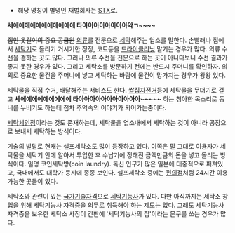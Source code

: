   * 해당 명칭이 별명인 재벌회사는 [STX](STX.md)로.  

**세에에에에에에에에에에에 타아아아아아아아아악ㄱ~~~~**
  
<del>집안 옷걸이의 중요 공급원</del> [의류](%EC%9D%98%EB%A5%98.md)를 전문으로
[세탁](%EC%84%B8%ED%83%81.md)해주는 업소를 말한다. 손빨래나 집에서
[세탁기](%EC%84%B8%ED%83%81%EA%B8%B0.md)로 돌리기 거시기한 정장, 코트등을
[드라이클리닝](%EB%93%9C%EB%9D%BC%EC%9D%B4%ED%81%B4%EB%A6%AC%EB%8B%9D.md) 맡기는 경우가
많다. 의류 수선을 겸하는 곳도 많다. 그러나 의류 수선을 전문으로 하는 곳이 아니다보니 수선 결과가 좋지 못한 경우가 있다. 그리고
세탁소를 방문하기 전에는 반드시 주머니를 확인하자. 의외로 중요한 물건을 주머니에 넣고 세탁하는 바람에 물건이 망가지는 경우가 왕왕 있다.

세탁물을 직접 수거, 배달해주는 서비스도 한다. [쌀집자전거](%EC%8C%80%EC%A7%91%20%EC%9E%90%EC%A0%84%EA%B1%B0.md)등에 세탁물을 무더기로 걸고
**세에에에에에에에에에 타아아아아아아아아아아아~~~~~** 하는 청아한 목소리로 동네를 누비기도 하는데 점차 추억속의 이야기가
되어가는중이다.

[세탁체인점](%EC%84%B8%ED%83%81%EC%B2%B4%EC%9D%B8%EC%A0%90.md)이라는 것도 존재하는데, 세탁물을
업소내에서 세탁하는 것이 아니라 공장으로 보내서 세탁하는 방식이다.

기술의 발달로 현재는 셀프세탁소도 많이 등장하고 있다. 이쪽은 말 그대로 이용자가 세탁물을 세탁기 안에 알아서 투입한 후 수납기에 정해진
금액만큼의 돈을 넣고 돌리는 방식이다. 일명 코인세탁방(coin laundry). 독신 인구가 많은 일본에 대중적으로 퍼져있고, 국내에서도
대학가 등지에 종종 보인다. 셀프세탁소 중에는 [편의점](%ED%8E%B8%EC%9D%98%EC%A0%90.md)처럼 24시간 이용
가능한 곳들이 있다.

세탁소와 관련이 있는
[국가기술자격](%EA%B5%AD%EA%B0%80%EA%B8%B0%EC%88%A0%EC%9E%90%EA%B2%A9.md)으로
[세탁기능사](%EC%84%B8%ED%83%81%EA%B8%B0%EB%8A%A5%EC%82%AC.md)가 있다. 다만 아직까지는 세탁소
창업을 위해 세탁기능사 자격증을 의무로 취득해야 하는 제도는 없다. 그래도 세탁기능사 자격증을 보유한 세탁소 사장이 간판에 '세탁기능사의
집'이라는 문구를 쓰는 경우가 많다.

